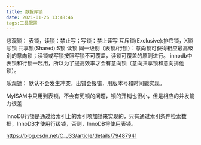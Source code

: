 ```yaml
---
title: 数据库锁
date: 2021-01-26 13:48:46
tags:工具配置
---
```

悲观锁：
表锁，读锁：禁止写；写锁：禁止读写
互斥锁(Exclusive):排它锁，X锁 写锁
共享锁(Shared):S锁 读锁
同一级别（表锁/行锁）：意向锁可获得相应最高级别的意向锁；读锁或写锁按照写锁不可覆盖，读锁可覆盖的原则进行。
innodb中表锁和行锁一起用，所以为了提高效率才会有意向锁（意向共享锁和意向排他锁）。

乐观锁：
默认不会发生冲突，出错会报错，用版本号和时间戳实现。

MyISAM中只用到表锁，不会有死锁的问题，锁的开销也很小，但是相应的并发能力很差

InnoDB行锁是通过给索引上的索引项加锁来实现的，只有通过索引条件检索数据，InnoDB才使用行级锁，否则，InnoDB将使用表锁。

https://blog.csdn.net/C_J33/article/details/79487941